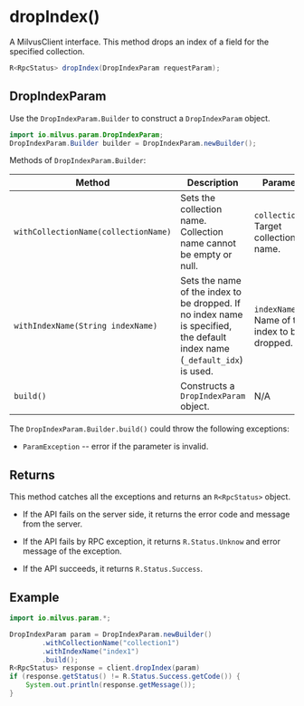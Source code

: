 # dropIndex()

A MilvusClient interface. This method drops an index of a field for the specified collection.

```Java
R<RpcStatus> dropIndex(DropIndexParam requestParam);
```

## DropIndexParam

Use the `DropIndexParam.Builder` to construct a `DropIndexParam` object.

```Java
import io.milvus.param.DropIndexParam;
DropIndexParam.Builder builder = DropIndexParam.newBuilder();
```

Methods of `DropIndexParam.Builder`:

| Method                               | Description                                                  | Parameters                                    |
| ------------------------------------ | ------------------------------------------------------------ | --------------------------------------------- |
| `withCollectionName(collectionName)` | Sets the collection name. Collection name cannot be empty or null. | `collectionName`: Target collection name.     |
| `withIndexName(String indexName)`    | Sets the name of the index to be dropped. If no index name is specified, the default index name (`_default_idx`) is used. | `indexName`: Name of the index to be dropped. |
| `build()`                            | Constructs a `DropIndexParam` object.                      | N/A                                           |

The `DropIndexParam.Builder.build()` could throw the following exceptions:

- `ParamException` -- error if the parameter is invalid.

## Returns

This method catches all the exceptions and returns an `R<RpcStatus>` object.

- If the API fails on the server side, it returns the error code and message from the server.

- If the API fails by RPC exception, it returns `R.Status.Unknow` and error message of the exception.

- If the API succeeds, it returns `R.Status.Success`.


## Example

```Java
import io.milvus.param.*;

DropIndexParam param = DropIndexParam.newBuilder()
        .withCollectionName("collection1")
        .withIndexName("index1")
        .build();
R<RpcStatus> response = client.dropIndex(param)
if (response.getStatus() != R.Status.Success.getCode()) {
    System.out.println(response.getMessage());
}
```
